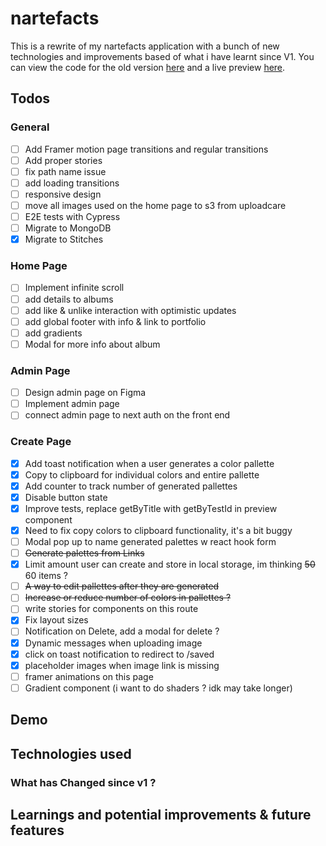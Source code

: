 # nartefacts

This is a rewrite of my nartefacts application with a bunch of new technologies and improvements based of what i have learnt since V1. You can view the code for the old version [here](https://github.com/KXLAA/nartefacts-js) and a live preview [here](https://nartefacts.vercel.app/).

## Todos

### General

- [ ] Add Framer motion page transitions and regular transitions
- [ ] Add proper stories
- [ ] fix path name issue
- [ ] add loading transitions
- [ ] responsive design
- [ ] move all images used on the home page to s3 from uploadcare
- [ ] E2E tests with Cypress
- [ ] Migrate to MongoDB
- [x] Migrate to Stitches

### Home Page

- [ ] Implement infinite scroll
- [ ] add details to albums
- [ ] add like & unlike interaction with optimistic updates
- [ ] add global footer with info & link to portfolio
- [ ] add gradients
- [ ] Modal for more info about album

### Admin Page

- [ ] Design admin page on Figma
- [ ] Implement admin page
- [ ] connect admin page to next auth on the front end

### Create Page

- [x] Add toast notification when a user generates a color pallette
- [x] Copy to clipboard for individual colors and entire pallette
- [x] Add counter to track number of generated pallettes
- [x] Disable button state
- [x] Improve tests, replace getByTitle with getByTestId in preview component
- [x] Need to fix copy colors to clipboard functionality, it's a bit buggy
- [ ] Modal pop up to name generated palettes w react hook form
- [ ] ~~Generate palettes from Links~~
- [x] Limit amount user can create and store in local storage, im thinking ~~50~~ 60 items ?
- [ ] ~~A way to edit pallettes after they are generated~~
- [ ] ~~Increase or reduce number of colors in pallettes ?~~
- [ ] write stories for components on this route
- [x] Fix layout sizes
- [ ] Notification on Delete, add a modal for delete ?
- [x] Dynamic messages when uploading image
- [x] click on toast notification to redirect to /saved
- [x] placeholder images when image link is missing
- [ ] framer animations on this page
- [ ] Gradient component (i want to do shaders ? idk may take longer)

## Demo

<!-- <p align="center">
  <img height="300" src="https://media.giphy.com/media/WXraj8aJHXUP7kRDbJ/giphy.gif" />
</p> -->

<!-- Local Storage
https://github.com/pmndrs/zustand/issues/245#issue-749551108
https://github.com/pmndrs/zustand/pull/248 -->

## Technologies used

### What has Changed since v1 ?

## Learnings and potential improvements & future features

<!-- https://github.com/vercel/next.js/tree/canary/examples/with-apollo -->
<!-- https://medium.com/@zhamdi/server-side-rendering-ssr-using-apollo-and-next-js-ac0b2e3ea461 -->
<!-- https://github.com/apollographql/apollo-client/issues/3130#issuecomment-478409066 -->
<!--
https://stackoverflow.com/questions/57472440/how-do-i-correctly-type-the-apollo-client-defaultoptions
Execute the following command to create your project:

```bash
npx create-next-app -e https://github.com/helderburato/nextjs-boilerplate

# or

yarn create next-app -e https://github.com/helderburato/nextjs-boilerplate
```

## Getting Started

First, run the development server:

```bash
npm run dev
# or
yarn dev
```

Open [http://localhost:3000](http://localhost:3000) with your browser to see the result.

You can start editing the page by modifying `pages/index.js`. The page auto-updates as you edit the file.

[API routes](https://nextjs.org/docs/api-routes/introduction) can be accessed on [http://localhost:3000/api/hello](http://localhost:3000/api/hello). This endpoint can be edited in `pages/api/hello.js`.

The `pages/api` directory is mapped to `/api/*`. Files in this directory are treated as [API routes](https://nextjs.org/docs/api-routes/introduction) instead of React pages.

## Learn More

To learn more about Next.js, take a look at the following resources:

- [Next.js Documentation](https://nextjs.org/docs) - learn about Next.js features and API.
- [Learn Next.js](https://nextjs.org/learn) - an interactive Next.js tutorial.

You can check out [the Next.js GitHub repository](https://github.com/vercel/next.js/) - your feedback and contributions are welcome!

## Deploy on Vercel

The easiest way to deploy your Next.js app is to use the [Vercel Platform](https://vercel.com/import?utm_medium=default-template&filter=next.js&utm_source=create-next-app&utm_campaign=create-next-app-readme) from the creators of Next.js.

Check out our [Next.js deployment documentation](https://nextjs.org/docs/deployment) for more details. -->
